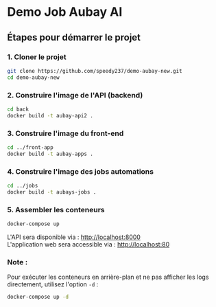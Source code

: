 # Demo Job Aubay AI

## Étapes pour démarrer le projet

### 1. Cloner le projet

```bash
git clone https://github.com/speedy237/demo-aubay-new.git
cd demo-aubay-new
```

### 2. Construire l'image de l'API (backend)

```bash
cd back
docker build -t aubay-api2 .
```

### 3. Construire l'image du front-end

```bash
cd ../front-app
docker build -t aubay-apps .
```

### 4. Construire l'image des jobs automations

```bash
cd ../jobs
docker build -t aubays-jobs .
```

### 5. Assembler les conteneurs

```bash
docker-compose up
```

L'API sera disponible via : [http://localhost:8000](http://localhost:8000)  
L'application web sera accessible via : [http://localhost:80](http://localhost:80)

### Note :
Pour exécuter les conteneurs en arrière-plan et ne pas afficher les logs directement, utilisez l'option `-d` :

```bash
docker-compose up -d
```


